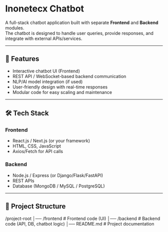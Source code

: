 # Inonetecx Chatbot

A full-stack chatbot application built with separate **Frontend** and **Backend** modules.  
The chatbot is designed to handle user queries, provide responses, and integrate with external APIs/services.

---

## 🚀 Features
- Interactive chatbot UI (Frontend)
- REST API / WebSocket-based backend communication
- NLP/AI model integration (if used)
- User-friendly design with real-time responses
- Modular code for easy scaling and maintenance

---

## 🛠️ Tech Stack
### Frontend
- React.js / Next.js (or your framework)
- HTML, CSS, JavaScript
- Axios/Fetch for API calls

### Backend
- Node.js / Express (or Django/Flask/FastAPI)
- REST APIs
- Database (MongoDB / MySQL / PostgreSQL)

---

## 📂 Project Structure


/project-root
│── /frontend # Frontend code (UI)
│── /backend # Backend code (API, DB, chatbot logic)
│── README.md # Project documentation

